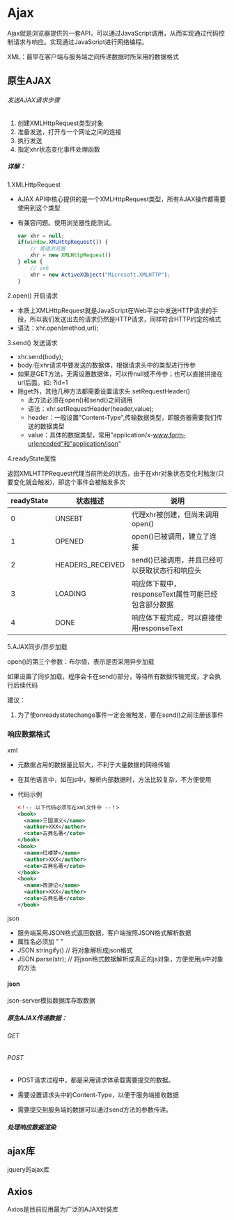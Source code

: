 # Ajax

Ajax就是浏览器提供的一套API，可以通过JavaScript调用，从而实现通过代码控制请求与响应。实现通过JavaScript进行网络编程。

XML：最早在客户端与服务端之间传递数据时所采用的数据格式

## 原生AJAX

###### 发送AJAX请求步骤

1. 创建XMLHttpRequest类型对象
2. 准备发送，打开与一个网址之间的连接
3. 执行发送
4. 指定xhr状态变化事件处理函数

##### 详解：

1.XMLHttpRequest

* AJAX API中核心提供的是一个XMLHttpRequest类型，所有AJAX操作都需要使用到这个类型

* 有兼容问题。使用浏览器性能测试。

  ```javascript
  var xhr = null;
  if(window.XMLHttpRequest()) {
      // 普通浏览器
      xhr = new XMLHttpRequest()
  } else {
      // ie6
      xhr = new ActiveXObject("Microsoft.XMLHTTP");
  }
  ```

2.open() 开启请求

* 本质上XMLHttpRequest就是JavaScript在Web平台中发送HTTP请求的手段，所以我们发送出去的请求仍然是HTTP请求，同样符合HTTP约定的格式
* 语法：xhr.open(method,url);

3.send() 发送请求

* xhr.send(body);
* body:在xhr请求中要发送的数据体，根据请求头中的类型进行传参
* 如果是GET方法，无需设置数据体，可以传null或不传参；也可以直接拼接在url后面。如:  ?id=1
* 除get外，其他几种方法都需要设置请求头 setRequestHeader()
  * 此方法必须在open()和send()之间调用
  * 语法：xhr.setRequestHeader(header,value);
  * header：一般设置"Content-Type",传输数据类型，即服务器需要我们传送的数据类型
  * value：具体的数据类型，常用"application/x-www.form-urlencoded"和"application/json"

4.readyState属性

返回XMLHTTPRequest代理当前所处的状态，由于在xhr对象状态变化时触发(只要变化就会触发)，即这个事件会被触发多次

| readyState | 状态描述         | 说明                                               |
| ---------- | ---------------- | -------------------------------------------------- |
| 0          | UNSEBT           | 代理xhr被创建，但尚未调用open()                    |
| 1          | OPENED           | open()已被调用，建立了连接                         |
| 2          | HEADERS_RECEIVED | send()已被调用，并且已经可以获取状态行和响应头     |
| 3          | LOADING          | 响应体下载中，responseText属性可能已经包含部分数据 |
| 4          | DONE             | 响应体下载完成，可以直接使用responseText           |

5.AJAX同步/异步加载

open()的第三个参数：布尔值，表示是否采用异步加载

如果设置了同步加载，程序会卡在send()部分，等待所有数据传输完成，才会执行后续代码

建议：

1. 为了使onreadystatechange事件一定会被触发，要在send()之前注册该事件

### 响应数据格式

xml

* 元数据占用的数据量比较大，不利于大量数据的网络传输

* 在其他语言中，如在js中，解析内部数据时，方法比较复杂，不方便使用

* 代码示例

  ```xml
  <！-- 以下代码必须写在xml文件中 --！>
  <book>
  	<name>三国演义</name>
  	<author>XXX</author>
  	<cate>古典名著</cate>
  </book>
  <book>
  	<name>红楼梦</name>
  	<author>XXX</author>
  	<cate>古典名著</cate>
  </book>
  <book>
  	<name>西游记</name>
  	<author>XXX</author>
  	<cate>古典名著</cate>
  </book>
  ```

  

json

* 服务端采用JSON格式返回数据，客户端按照JSON格式解析数据
* 属性名必须加  " "
* JSON.stringify()  // 将对象解析成json格式
* JSON.parse(str);   // 将json格式数据解析成真正的js对象，方便使用js中对象的方法

#### json

json-server模拟数据库存取数据

##### 原生AJAX传递数据：

###### GET

###### POST

* POST请求过程中，都是采用请求体承载需要提交的数据。

* 需要设置请求头中的Content-Type，以便于服务端接收数据

* 需要提交到服务端的数据可以通过send方法的参数传递。

##### 处理响应数据渲染

## ajax库

jquery的ajax库

## Axios

Axios是目前应用最为广泛的AJAX封装库